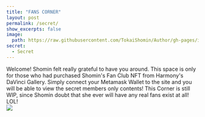 ```yaml
---
title: "FANS CORNER"
layout: post
permalink: /secret/
show_excerpts: false
image:
  path: https://raw.githubusercontent.com/TokaiShomin/Author/gh-pages/images/memberCardS.png
secret:
  - Secret
---
```

Welcome! Shomin felt really grateful to have you around.
This space is only for those who had purchased Shomin's Fan Club NFT from Harmony's DaVinci Gallery.
Simply connect your Metamask Wallet to the site and you will be able to view the secret members only contents!  This Corner is still WIP, since Shomin doubt that she ever will have any real fans exist at all! LOL!  
![](https://raw.githubusercontent.com/TokaiShomin/Author/gh-pages/images/memberCardS.png)